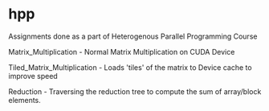 hpp
===
Assignments done as a part of Heterogenous Parallel Programming Course

Matrix_Multiplication - Normal Matrix Multiplication on CUDA Device

Tiled_Matrix_Multiplication - Loads 'tiles' of the matrix to Device cache to improve speed

Reduction - Traversing the reduction tree to compute the sum of array/block elements.
